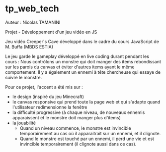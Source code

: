 # tp_web_tech

Auteur : Nicolas TAMANINI

Projet - Développement d'un jeu vidéo en JS

Jeu vidéo Creeper's Cave développé dans le cadre du cours JavaScript de M. Buffa (MBDS ESTIA)

Le jeu garde le gameplay développé en live coding durant pendant les cours :
Nous contrôlons un monstre qui doit manger des items rebondissant sur les parois du canvas et éviter d'autres items ayant le même comportement. 
Il y a également un ennemi à tête chercheuse qui essaye de suivre le monstre.


Pour ce projet, l'accent a été mis sur : 

- le design (inspiré du jeu Minecraft)
- le canvas responsive qui prend toute la page web et qui s'adapte quand l'utilisateur redimensionne la fenêtre
- la difficulté progressive (à chaque niveau, de nouveaux ennemis apparaissent et le monstre doit manger plus d'items)
- la jouabilité 
    - Quand un niveau commence, le monstre est invincible temporairement au cas où il apparaitrait sur un ennemi, et il clignote.
    - Quand le monstre est touché par un ennemi, il perd une vie et est invincible temporairement (il clignote aussi dans ce cas).
    
    
